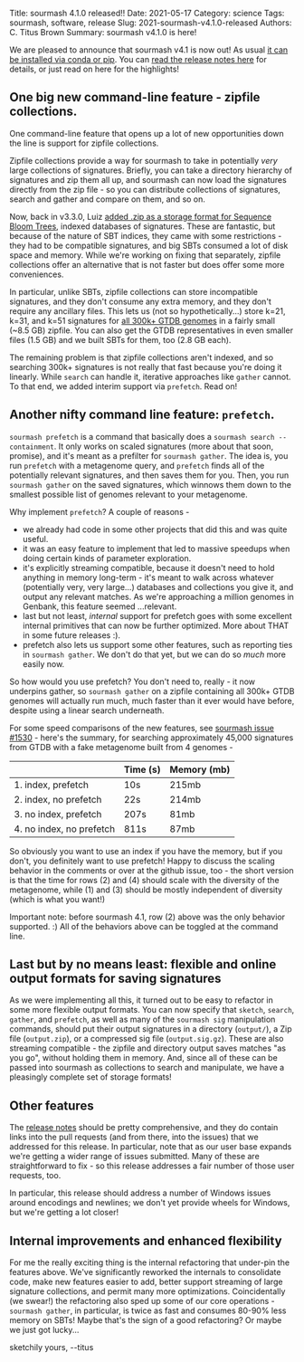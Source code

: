 Title: sourmash 4.1.0 released!!
Date: 2021-05-17
Category: science
Tags: sourmash, software, release
Slug: 2021-sourmash-v4.1.0-released
Authors: C. Titus Brown
Summary: sourmash v4.1.0 is here!

We are pleased to announce that sourmash v4.1 is now out! As usual [it can be installed via conda or pip](https://sourmash.readthedocs.io/en/latest/#installing-sourmash). You can [read the release notes here](https://github.com/dib-lab/sourmash/releases/tag/v4.1.0) for details, or just read on here for the highlights!

## One big new command-line feature - zipfile collections.

One command-line feature that opens up a lot of new opportunities down the line is support for zipfile collections.

Zipfile collections provide a way for sourmash to take in potentially *very* large collections of signatures. Briefly, you can take a directory hierarchy of signatures and zip them all up, and sourmash can now load the signatures directly from the zip file - so you can distribute collections of signatures, search and gather and compare on them, and so on.

Now, back in v3.3.0, Luiz [added .zip as a storage format for Sequence Bloom Trees](http://ivory.idyll.org/blog/2020-sourmash-databases-as-zip-files.html), indexed databases of signatures. These are fantastic, but because of the nature of SBT indices, they came with some restrictions - they had to be compatible signatures, and big SBTs consumed a lot of disk space and memory. While we're working on fixing that separately, zipfile collections offer an alternative that is not faster but does offer some more conveniences.

In particular, unlike SBTs, zipfile collections can store incompatible signatures, and they don't consume any extra memory, and they don't require any ancillary files. This lets us (not so hypothetically...) store k=21, k=31, and k=51 signatures for [all 300k+  GTDB genomes](https://osf.io/wxf9z/files/) in a fairly small (~8.5 GB) zipfile. You can also get the GTDB representatives in even smaller files (1.5 GB) and we built SBTs for them, too (2.8 GB each).

The remaining problem is that zipfile collections aren't indexed, and so searching 300k+ signatures is not really that fast because you're doing it linearly. While `search` can handle it, iterative approaches like `gather` cannot. To that end, we added interim support via `prefetch`. Read on!

## Another nifty command line feature: `prefetch`.

`sourmash prefetch` is a command that basically does a `sourmash search --containment`. It only works on scaled signatures (more about that soon, promise), and it's meant as a prefilter for `sourmash gather`. The idea is, you run `prefetch` with a metagenome query, and `prefetch` finds all of the potentially relevant signatures, and then saves them for you. Then, you run `sourmash gather` on the saved signatures, which winnows them down to the smallest possible list of genomes relevant to your metagenome.

Why implement `prefetch`? A couple of reasons -

* we already had code in some other projects that did this and was quite useful.
* it was an easy feature to implement that led to massive speedups when doing certain kinds of parameter exploration.
* it's explicitly streaming compatible, because it doesn't need to hold anything in memory long-term - it's meant to walk across whatever (potentially very, very large...) databases and collections you give it, and output any relevant matches. As we're approaching a million genomes in Genbank, this feature seemed ...relevant.
* last but not least, _internal_ support for prefetch goes with some excellent internal primitives that can now be further optimized. More about THAT in some future releases :).
* prefetch also lets us support some other features, such as reporting ties in `sourmash gather`. We don't do that yet, but we can do so _much_ more easily now.

So how would you use prefetch? You don't need to, really - it now underpins gather, so `sourmash gather` on a zipfile containing all 300k+ GTDB genomes will actually run much, much faster than it ever would have before, despite using a linear search underneath.

For some speed comparisons of the new features, see [sourmash issue #1530](https://github.com/dib-lab/sourmash/issues/1530) - here's the summary, for searching approximately 45,000 signatures from GTDB with a fake metagenome built from 4 genomes -

|          | Time (s) | Memory (mb)|
| -------- | -------- | -----------|
| 1. index, prefetch     | 10s     | 215mb       |
| 2. index, no prefetch     | 22s     | 214mb       |
| 3. no index, prefetch     | 207s     | 81mb       |
| 4. no index, no prefetch     | 811s     | 87mb       |

So obviously you want to use an index if you have the memory, but if you don't, you definitely want to use prefetch! Happy to discuss the scaling behavior in the comments or over at the github issue, too - the short version is that the time for rows (2) and (4) should scale with the diversity of the metagenome, while (1) and (3) should be mostly independent of diversity (which is what you want!)

Important note: before sourmash 4.1, row (2) above was the only behavior supported. :) All of the behaviors above can be toggled at the command line.

## Last but by no means least: flexible and online output formats for saving signatures

As we were implementing all this, it turned out to be easy to refactor in some more flexible output formats.  You can now specify that `sketch`, `search`, `gather`, and `prefetch`, as well as many of the `sourmash sig` manipulation commands, should put their output signatures in a directory (`output/`), a Zip file (`output.zip`), or a compressed sig file (`output.sig.gz`). These are also streaming compatible - the zipfile and directory output saves matches "as you go", without holding them in memory. And, since all of these can be passed into sourmash as collections to search and manipulate, we have a pleasingly complete set of storage formats!

## Other features

The [release notes](https://github.com/dib-lab/sourmash/releases/tag/v4.1.0) should be pretty comprehensive, and they do contain links into the pull requests (and from there, into the issues) that we addressed for this release. In particular, note that as our user base expands we're getting a wider range of issues submitted. Many of these are straightforward to fix - so this release addresses a fair number of those user requests, too.

In particular, this release should address a number of Windows issues around encodings and newlines; we don't yet provide wheels for Windows, but we're getting a lot closer!

## Internal improvements and enhanced flexibility

For me the really exciting thing is the internal refactoring that under-pin the features above. We've significantly reworked the internals to consolidate code, make new features easier to add, better support streaming of large signature collections, and permit many more optimizations. Coincidentally (we swear!) the refactoring also sped up some of our core operations - `sourmash gather`, in particular, is twice as fast and consumes 80-90% less memory on SBTs! Maybe that's the sign of a good refactoring? Or maybe we just got lucky...

sketchily yours,
--titus
